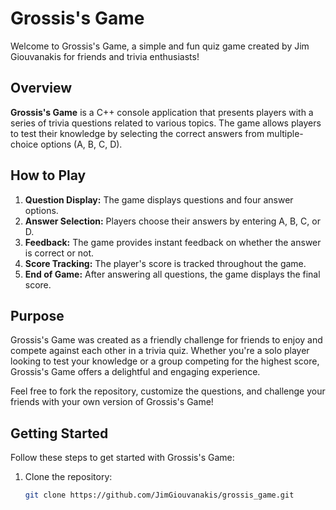 # Grossis's Game

Welcome to Grossis's Game, a simple and fun quiz game created by Jim Giouvanakis for friends and trivia enthusiasts!

## Overview

**Grossis's Game** is a C++ console application that presents players with a series of trivia questions related to various topics. The game allows players to test their knowledge by selecting the correct answers from multiple-choice options (A, B, C, D).

## How to Play

1. **Question Display:** The game displays questions and four answer options.
2. **Answer Selection:** Players choose their answers by entering A, B, C, or D.
3. **Feedback:** The game provides instant feedback on whether the answer is correct or not.
4. **Score Tracking:** The player's score is tracked throughout the game.
5. **End of Game:** After answering all questions, the game displays the final score.

## Purpose

Grossis's Game was created as a friendly challenge for friends to enjoy and compete against each other in a trivia quiz. Whether you're a solo player looking to test your knowledge or a group competing for the highest score, Grossis's Game offers a delightful and engaging experience.

Feel free to fork the repository, customize the questions, and challenge your friends with your own version of Grossis's Game!

## Getting Started

Follow these steps to get started with Grossis's Game:

1. Clone the repository:
   ```bash
   git clone https://github.com/JimGiouvanakis/grossis_game.git
